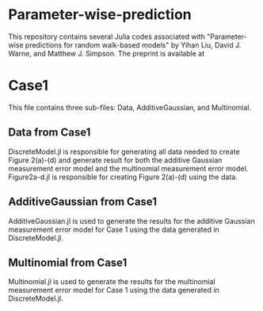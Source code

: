 # Parameter-wise-prediction
This repository contains several Julia codes associated with "Parameter-wise predictions for random walk-based models" by Yihan Liu, David J. Warne, and Matthew J. Simpson. The preprint is available at 

# Case1
 This file contains three sub-files: Data, AdditiveGaussian, and Multinomial.
## Data from Case1
 DiscreteModel.jl is responsible for generating all data needed to create Figure 2(a)-(d) and generate result for both the additive Gaussian measurement error model and the multinomial measurement error model. Figure2a-d.jl is responsible for creating Figure 2(a)-(d) using the data.
## AdditiveGaussian from Case1
 AdditiveGaussian.jl is used to generate the results for the additive Gaussian measurement error model for Case 1 using the data generated in DiscreteModel.jl.
## Multinomial from Case1
 Multinomial.jl is used to generate the results for the multinomial measurement error model for Case 1 using the data generated in DiscreteModel.jl.

